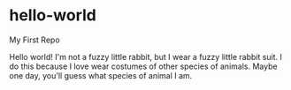 # hello-world
My First Repo

Hello world! I'm not a fuzzy little rabbit, but I wear a fuzzy little rabbit suit. I do this because I love wear costumes of other species of animals. Maybe one day, you'll guess what species of animal I am. 
